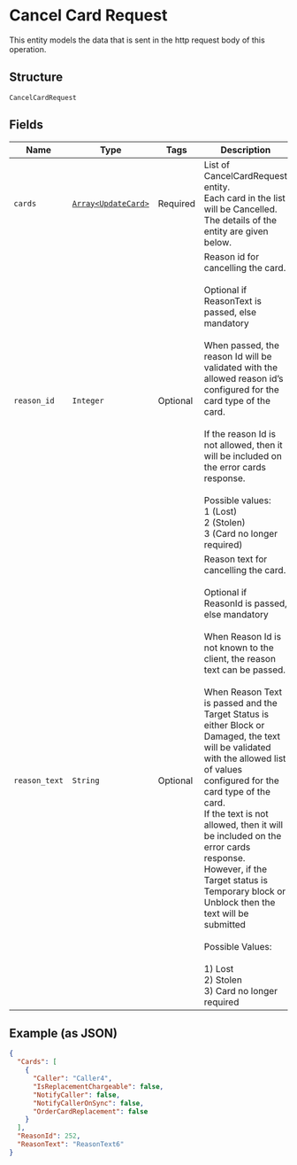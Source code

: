 
# Cancel Card Request

This entity models the data that is sent in the http request body of this operation.

## Structure

`CancelCardRequest`

## Fields

| Name | Type | Tags | Description |
|  --- | --- | --- | --- |
| `cards` | [`Array<UpdateCard>`](../../doc/models/update-card.md) | Required | List of CancelCardRequest entity.<br>Each card in the list will be Cancelled.<br>The details of the entity are given below. |
| `reason_id` | `Integer` | Optional | Reason id for cancelling the card.<br /><br>Optional if ReasonText is passed, else mandatory<br /><br>When passed, the reason Id will be validated with the allowed reason id’s configured for the card type of the card.<br /><br>If the reason Id is not allowed, then it will be included on the error cards response.<br><br>Possible values:<br>1 (Lost)<br>2 (Stolen)<br>3 (Card no longer required) |
| `reason_text` | `String` | Optional | Reason text for cancelling the card.<br /><br>Optional if ReasonId is passed, else mandatory<br /><br>When Reason Id is not known to the client, the reason text can be passed.<br /><br>When Reason Text is passed and the Target Status is either Block or Damaged, the text will be validated with the allowed list of values configured for the card type of the card.<br>If the text is not allowed, then it will be included on the error cards response.<br>However, if the Target status is Temporary block or Unblock then the text will be submitted<br><br>Possible Values:<br><br>1) Lost<br>2) Stolen<br>3) Card no longer required |

## Example (as JSON)

```json
{
  "Cards": [
    {
      "Caller": "Caller4",
      "IsReplacementChargeable": false,
      "NotifyCaller": false,
      "NotifyCallerOnSync": false,
      "OrderCardReplacement": false
    }
  ],
  "ReasonId": 252,
  "ReasonText": "ReasonText6"
}
```

